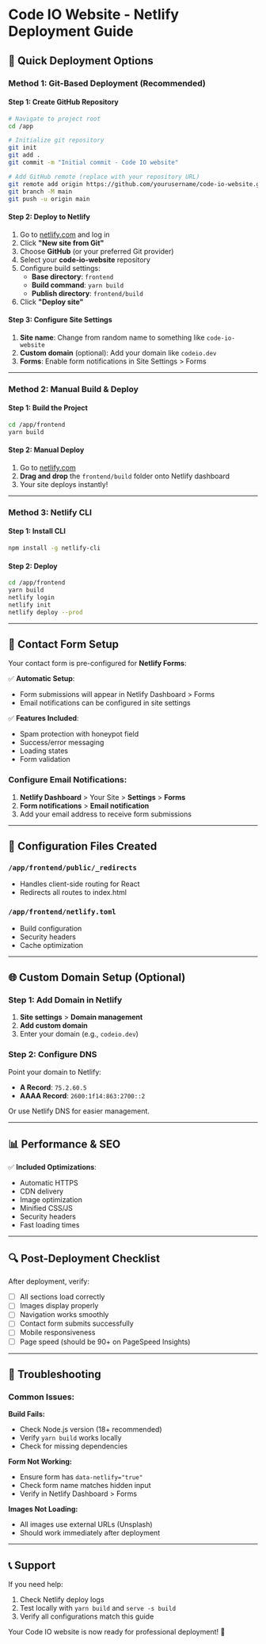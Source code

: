 # Code IO Website - Netlify Deployment Guide

## 🚀 Quick Deployment Options

### Method 1: Git-Based Deployment (Recommended)

#### Step 1: Create GitHub Repository
```bash
# Navigate to project root
cd /app

# Initialize git repository
git init
git add .
git commit -m "Initial commit - Code IO website"

# Add GitHub remote (replace with your repository URL)
git remote add origin https://github.com/yourusername/code-io-website.git
git branch -M main
git push -u origin main
```

#### Step 2: Deploy to Netlify
1. Go to [netlify.com](https://netlify.com) and log in
2. Click **"New site from Git"**
3. Choose **GitHub** (or your preferred Git provider)
4. Select your **code-io-website** repository
5. Configure build settings:
   - **Base directory**: `frontend`
   - **Build command**: `yarn build`
   - **Publish directory**: `frontend/build`
6. Click **"Deploy site"**

#### Step 3: Configure Site Settings
1. **Site name**: Change from random name to something like `code-io-website`
2. **Custom domain** (optional): Add your domain like `codeio.dev`
3. **Forms**: Enable form notifications in Site Settings > Forms

---

### Method 2: Manual Build & Deploy

#### Step 1: Build the Project
```bash
cd /app/frontend
yarn build
```

#### Step 2: Manual Deploy
1. Go to [netlify.com](https://netlify.com)
2. **Drag and drop** the `frontend/build` folder onto Netlify dashboard
3. Your site deploys instantly!

---

### Method 3: Netlify CLI

#### Step 1: Install CLI
```bash
npm install -g netlify-cli
```

#### Step 2: Deploy
```bash
cd /app/frontend
yarn build
netlify login
netlify init
netlify deploy --prod
```

---

## 📧 Contact Form Setup

Your contact form is pre-configured for **Netlify Forms**:

✅ **Automatic Setup**: 
- Form submissions will appear in Netlify Dashboard > Forms
- Email notifications can be configured in site settings

✅ **Features Included**:
- Spam protection with honeypot field
- Success/error messaging
- Loading states
- Form validation

### Configure Email Notifications:
1. **Netlify Dashboard** > Your Site > **Settings** > **Forms**
2. **Form notifications** > **Email notification**
3. Add your email address to receive form submissions

---

## 🔧 Configuration Files Created

### `/app/frontend/public/_redirects`
- Handles client-side routing for React
- Redirects all routes to index.html

### `/app/frontend/netlify.toml`
- Build configuration
- Security headers
- Cache optimization

---

## 🌐 Custom Domain Setup (Optional)

### Step 1: Add Domain in Netlify
1. **Site settings** > **Domain management**
2. **Add custom domain**
3. Enter your domain (e.g., `codeio.dev`)

### Step 2: Configure DNS
Point your domain to Netlify:
- **A Record**: `75.2.60.5`
- **AAAA Record**: `2600:1f14:863:2700::2`

Or use Netlify DNS for easier management.

---

## 📊 Performance & SEO

✅ **Included Optimizations**:
- Automatic HTTPS
- CDN delivery
- Image optimization
- Minified CSS/JS
- Security headers
- Fast loading times

---

## 🔍 Post-Deployment Checklist

After deployment, verify:
- [ ] All sections load correctly
- [ ] Images display properly
- [ ] Navigation works smoothly
- [ ] Contact form submits successfully
- [ ] Mobile responsiveness
- [ ] Page speed (should be 90+ on PageSpeed Insights)

---

## 🚨 Troubleshooting

### Common Issues:

**Build Fails:**
- Check Node.js version (18+ recommended)
- Verify `yarn build` works locally
- Check for missing dependencies

**Form Not Working:**
- Ensure form has `data-netlify="true"`
- Check form name matches hidden input
- Verify in Netlify Dashboard > Forms

**Images Not Loading:**
- All images use external URLs (Unsplash)
- Should work immediately after deployment

---

## 📞 Support

If you need help:
1. Check Netlify deploy logs
2. Test locally with `yarn build` and `serve -s build`
3. Verify all configurations match this guide

Your Code IO website is now ready for professional deployment! 🎉
